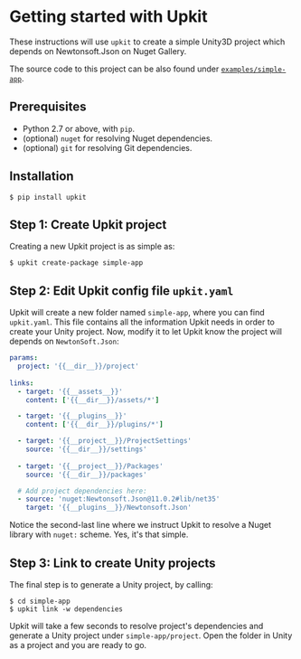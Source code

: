 # Getting started with Upkit

These instructions will use `upkit` to create a simple Unity3D project which depends on Newtonsoft.Json on Nuget Gallery.

The source code to this project can be also found under [`examples/simple-app`](https://github.com/finderseyes/upkit/tree/develop/examples/simple-app).

## Prerequisites

* Python 2.7 or above, with `pip`.
* (optional) `nuget` for resolving Nuget dependencies.
* (optional) `git` for resolving Git dependencies.

## Installation

```
$ pip install upkit
```

## Step 1: Create Upkit project
Creating a new Upkit project is as simple as:

```
$ upkit create-package simple-app
```

## Step 2: Edit Upkit config file `upkit.yaml`
Upkit will create a new folder named `simple-app`, where you can find `upkit.yaml`. This file contains all the information Upkit needs in order to create your Unity project. Now, modify it to let Upkit know the project will depends on `NewtonSoft.Json`: 

```yaml
params:
  project: '{{__dir__}}/project'
  
links:
  - target: '{{__assets__}}'
    content: ['{{__dir__}}/assets/*']

  - target: '{{__plugins__}}'
    content: ['{{__dir__}}/plugins/*']

  - target: '{{__project__}}/ProjectSettings'
    source: '{{__dir__}}/settings'
    
  - target: '{{__project__}}/Packages'
    source: '{{__dir__}}/packages'

  # Add project dependencies here: 
  - source: 'nuget:Newtonsoft.Json@11.0.2#lib/net35'
    target: '{{__plugins__}}/Newtonsoft.Json'
```

Notice the second-last line where we instruct Upkit to resolve a Nuget library with `nuget:` scheme. Yes, it's that simple. 

## Step 3: Link to create Unity projects
The final step is to generate a Unity project, by calling: 

```
$ cd simple-app 
$ upkit link -w dependencies
```
Upkit will take a few seconds to resolve project's dependencies and generate a Unity project under `simple-app/project`. Open the folder in Unity as a project and you are ready to go.
